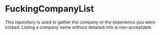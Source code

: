 # FuckingCompanyList
This repository is used to gather the company or the experience you were tricked. Listing a company name without detailed info is  non-acceptable.
